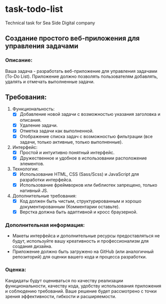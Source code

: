 # task-todo-list
Technical task for Sea Side Digital company

## Создание простого веб-приложения для управления задачами

### Описание:
Ваша задача - разработать веб-приложение для управления задачами (To-Do List). Приложение должно позволять пользователям добавлять, удалять и отмечать выполненные задачи.

## Требования:
1. Функциональность:
   - [x] Добавление новой задачи с возможностью указания заголовка и описания.
   - [x] Удаление задачи.
   - [x] Отметка задачи как выполненной.
   - [x] Отображение списка задач с возможностью фильтрации (все задачи, только активные, только выполненные).
2. Интерфейс:
   - [x] Простой и интуитивно понятный интерфейс.
   - [x] Дружественное и удобное в использовании расположение элементов.
3. Технологии:
   - [x] Использование HTML, CSS (Sass/Scss) и JavaScript для разработки интерфейса.
   - [x] Использование фреймворков или библиотек запрещено, только нативный JS.
4. Дополнительные требования:
   - [x] Код должен быть чистым, структурированным и хорошо документированным (Комментарии оставьте).
   - [x] Верстка должна быть адаптивной и кросс браузерной.

### Дополнительная информация:
- Макеты интерфейса и дополнительные ресурсы предоставляться не будут, используйте вашу креативность и профессионализм для создания дизайна.
- Приложение должно быть загружено на GitHub (или аналогичный репозиторий) для оценки вашего кода и процесса разработки.

### Оценка:
Кандидаты будут оцениваться по качеству реализации функциональности, качеству кода, удобству использования приложения и соблюдению требований. Ваше решение будет рассмотрено с точки зрения эффективности, гибкости и расширяемости.
